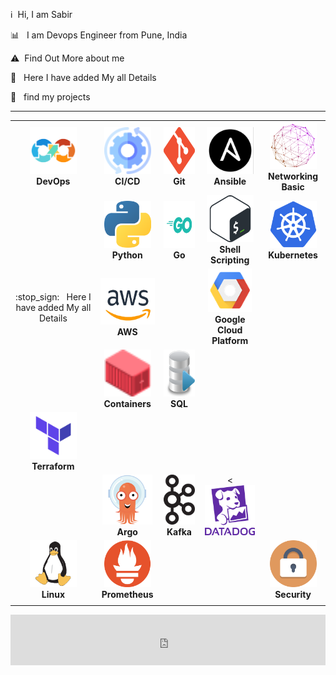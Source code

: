 <p align="center"><img src=""/></p>

:information_source: &nbsp;Hi, I am Sabir 

:bar_chart: &nbsp; I am Devops Engineer from Pune, India

:warning: &nbsp;Find Out More about me

:stop_sign: &nbsp; Here I have added My all Details

:pencil: &nbsp; find my projects

****

<!-- ALL-TOPICS-LIST:START -->
<!-- prettier-ignore-start -->
<!-- markdownlint-disable -->
<center>
<table>
  <tr>
    <td align="center"><img src="images/devops.png" width="75px;" height="75px;" alt="DevOps" /><br /><b>DevOps</b></a></td>
    <td align="center"><img src="images/cicd.png" width="75px;" height="75px;" alt="cicd"/><br /><b>CI/CD</b></a></td>
    <td align="center"><img src="images/git.png" width="75px;" height="75px;" alt="Git"/><br /><b>Git</b></a></td>
    <td align="center"><img src="images/ansible.png" width="75px;" height="75px;" alt="ansible"/><br /><b>Ansible</b></a></td>
    <td align="center"><img src="images/network.png" width="75px;" height="75px;" alt="Network"/><br /><b>Networking Basic</b></a></td>
   </tr>
  
  <tr>
    <td align="center"></td>
    <td align="center"><img src="images/python.png" width="75px;" height="75px;" alt="Python"/><br /><b>Python</b></a></td>
    <td align="center"><img src="images/Go.png" width="75px;" height="75px;" alt="go"/><br /><b>Go</b></a></td>
    <td align="center"><img src="images/bash.png" width="75px;" height="75px;" alt="Bash"/><br /><b>Shell Scripting</b></a></td>
    <td align="center"><img src="images/kubernetes.png" width="75px;" height="75px;" alt="kubernetes"/><br /><b>Kubernetes</b></a></td>
 
  </tr>
  <tr>
    <td align="center">:stop_sign: &nbsp; Here I have added My all Details</td>
    <td align="center"><img src="images/aws.png" width="100px;" height="75px;" alt="aws"/><br /><b>AWS</b></a></td>
    <td align="center"></td>
    <td align="center"><img src="images/googlecloud.png" width="70px;" height="70px;" alt="Google Cloud Platform"/><br /><b>Google Cloud Platform</b></a></td>
    <td align="center"></td>
    
  </tr>
  <tr>
    
  </tr>
  
  <tr>
    <td align="center"></td>
    <td align="center"><img src="images/containers.png" width="75px;" height="75px;" alt="Containers"/><br /><b>Containers</b></a></td>
    <td align="center"><img src="images/sql.png" width="75px;" height="75px;" alt="sql"/><br /><b>SQL</b></a></td>
    <td align="center"></td>
    <td align="center"></td>
  </tr>
  <tr>
      <td align="center"><img src="images/terraform.png" width="75px;" height="75px;" alt="Terraform"/><br /><b>Terraform</b></a></td>
      <td align="center"></td>
      <td align="center"</td>
      <td align="center"></td>
      <td align="center"></td>
  </tr>
  <tr>
      <td align="center"></td>
      <td align="center"><img src="images/logos/argo.png" width="80px;" height="80px;" alt="Argo"/><br /><b>Argo</b></a></td>
      <td align="center"><img src="images/logos/kafka.png" width="85px;" height="80px;" alt="Kafka"/><br /><b>Kafka</b></a></td>
      <td align="center"><<img src="images/logos/datadog.png" width="80px;" height="80px;" alt="DataDog"/><br /><b></b></a></td>
      <td align="center"></td>
  </tr>
   <tr>
    <td align="center"><img src="images/logos/linux.png" width="75px;" height="75px;" alt="Linux"/><br /><b>Linux</b></a></td>
    <td align="center"><img src="images/prometheus.png" width="75px;" height="75px;" alt="Prometheus"/><br /><b>Prometheus</b></a></td>
    <td align="center"></td>
    <td align="center"></td>
    <td align="center"><img src="images/security.png" width="75px;" height="75px;" alt="security"/><br /><b>Security</b></a></td>
   </tr>
   <tr>
    <td align="center"></td>
    <td align="center"></td>
   </tr>
   
</table>
</center>
<!-- markdownlint-enable -->
<!-- prettier-ignore-end -->
<!-- ALL-TOPICS-LIST:END -->

<iframe frameborder="0" style="width:100%;height:81px;" src="https://viewer.diagrams.net/?tags=%7B%7D&highlight=0000ff&edit=_blank&layers=1&nav=1#RjZRRb6MwDIB%2FDY%2BrCCmjfWzo1k26k06adHe6l1MGKWQLGIUw6P36c0pooTBpLYj4sx0bE9ujcdEdNK%2Fy75AK5QV%2B2nl07wUB8ekGH5acehJG2x5kWqbO6Ape5D8xeDrayFTUE0MDoIyspjCBshSJmTCuNbRTsyOoadSKZ2IGXhKu5vSXTE3e003oX%2FmTkFk%2BRCa%2B0xR8MHagznkK7QjRB4%2FGGsD0q6KLhbLFG%2BrS%2Bz1%2Bor0kpkVpvuJwejrIO73dZtnPt9Zfs%2FDw%2B8%2Bd2%2BWDq8a9sEvWnIYK1O%2FCJPZVfI%2ByCmRpziUNGV4YMe7vEE1jS1ZBuACXWDSHZG6GD7IU4RYusWgOydzMSkPWU7jEonCe8a03WfAmN954UQaNUbIU8eXw2hofoTQxKNDn%2BlP8P9ovyjLNUykmuvWOBdvdSLeXGjeSUKK%2BBG2PIDtKpUY%2BhNzv8eNRVhsN72KkOZ5%2FqEl5nYvUpfMhtJHYEN%2F4q1A%2FoJZu%2B1cwBoqRwU7JzCoMVEi5kxLMSmAAlptCoUzcG7pWJ8EguxNnQ%2FK66stxlJ3Ng2HvVFZZdJkdMyve1uuVFjU0OhHPic2HodivplYJjqSs0c1fG8iddkxYdJ%2B2Ebk0J041AYUw%2BoQmzoFuXD%2B7gRbcO7m9jofIDb18NBkGxt1Ayi47X3sWF65tB%2FE6Hs660ZClD%2F8B"></iframe>
